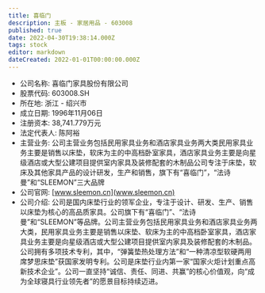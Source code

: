 ```yaml
---
title: 喜临门
description: 主板 - 家居用品 - 603008
published: true
date: 2022-04-30T19:38:14.000Z
tags: stock
editor: markdown
dateCreated: 2022-01-01T00:00:00.000Z
---
```


- 公司名称: 喜临门家具股份有限公司
- 股票代码: 603008.SH
- 所在地: 浙江 - 绍兴市
- 成立日期: 1996年11月06日
- 注册资本: 38,741.779万元
- 法定代表人: 陈阿裕
- 主营业务: 公司主营业务包括民用家具业务和酒店家具业务两大类民用家具业务主要是销售以床垫，软床为主的中高档卧室家具，酒店家具业务主要是向星级酒店或大型公建项目提供室内家具及装修配套的木制品公司专注于床垫，软床及其他家具产品的设计研发，生产和销售，旗下有“喜临门”，“法诗曼”和“SLEEMON”三大品牌
- 公司官网: [www.sleemon.cn](www.sleemon.cn)
- 公司介绍: 公司是国内床垫行业的领军企业，专注于设计、研发、生产、销售以床垫为核心的高品质家具。公司旗下有“喜临门”、“法诗曼”和“SLEEMON”等品牌。公司主营业务包括民用家具业务和酒店家具业务两大类，民用家具业务主要是销售以床垫、软床为主的中高档卧室家具，酒店家具业务主要是向星级酒店或大型公建项目提供室内家具及装修配套的木制品。公司拥有多项技术专利，其中，“弹簧垫热处理方法”和“一种清凉型软硬两用席梦思床垫”获国家发明专利。公司是床垫行业内第一家“国家火炬计划重点高新技术企业”。公司一直坚持“诚信、责任、同进、共赢”的核心价值观，向“成为全球寝具行业领先者”的愿景目标持续迈进。


